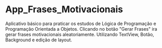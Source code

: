 # App_Frases_Motivacionais
Aplicativo básico para praticar os estudos de Lógica de Programação e Programação Orientada a Objetos. Clicando no botão "Gerar Frases" ira gerar frases motivacionais aleatoriamente.  Utilizando TextView, Botão, Background e edição de layout. 
